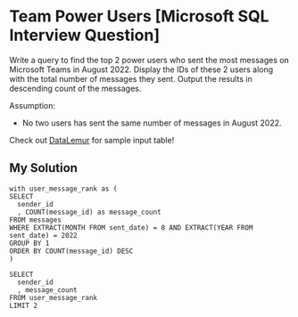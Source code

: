 # Team Power Users [Microsoft SQL Interview Question]

Write a query to find the top 2 power users who sent the most messages on Microsoft Teams in August 2022. Display the IDs of these 2 users along with the total number of messages they sent. Output the results in descending count of the messages.

Assumption:

- No two users has sent the same number of messages in August 2022.

Check out [DataLemur](https://datalemur.com/questions/duplicate-job-listings) for sample input table!

## My Solution

```
with user_message_rank as (
SELECT
  sender_id
  , COUNT(message_id) as message_count
FROM messages
WHERE EXTRACT(MONTH FROM sent_date) = 8 AND EXTRACT(YEAR FROM sent_date) = 2022
GROUP BY 1
ORDER BY COUNT(message_id) DESC
)

SELECT 
  sender_id
  , message_count
FROM user_message_rank
LIMIT 2
```